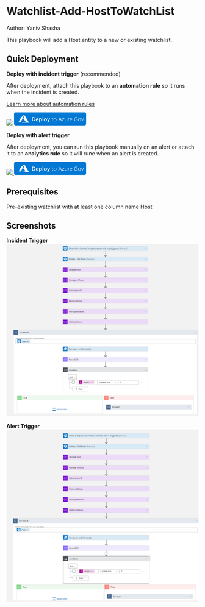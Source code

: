 #  Watchlist-Add-HostToWatchList

Author: Yaniv Shasha

This playbook will add a Host entity to a new or existing watchlist.

 ## Quick Deployment
**Deploy with incident trigger** (recommended)

After deployment, attach this playbook to an **automation rule** so it runs when the incident is created.

[Learn more about automation rules](https://docs.microsoft.com/azure/sentinel/automate-incident-handling-with-automation-rules#creating-and-managing-automation-rules)
 
 <a href="https://portal.azure.com/#create/Microsoft.Template/uri/https%3A%2F%2Fraw.githubusercontent.com%2FAzure%2FAzure-Sentinel%2Fmaster%2FPlaybooks%2FWatchlist-Add-HostToWatchList%2Fincident-trigger%2Fazuredeploy.json" target="_blank">
    <img src="https://aka.ms/deploytoazurebutton""/>
</a>
<a href="https://portal.azure.us/#create/Microsoft.Template/uri/https%3A%2F%2Fraw.githubusercontent.com%2FAzure%2FAzure-Sentinel%2Fmaster%2FPlaybooks%2FWatchlist-Add-HostToWatchList%2Fincident-trigger%2Fazuredeploy.json" target="_blank">
<img src="https://raw.githubusercontent.com/Azure/azure-quickstart-templates/master/1-CONTRIBUTION-GUIDE/images/deploytoazuregov.png"/>
</a>


**Deploy with alert trigger**

After deployment, you can run this playbook manually on an alert or attach it to an **analytics rule** so it will rune when an alert is created.

 <a href="https://portal.azure.com/#create/Microsoft.Template/uri/https%3A%2F%2Fraw.githubusercontent.com%2FAzure%2FAzure-Sentinel%2Fmaster%2FPlaybooks%2FWatchlist-Add-HostToWatchList%2Falert-trigger%2Fazuredeploy.json" target="_blank">
    <img src="https://aka.ms/deploytoazurebutton""/>
</a>
<a href="https://portal.azure.us/#create/Microsoft.Template/uri/https%3A%2F%2Fraw.githubusercontent.com%2FAzure%2FAzure-Sentinel%2Fmaster%2FPlaybooks%2FWatchlist-Add-HostToWatchList%2Falert-trigger%2Fazuredeploy.json" target="_blank">
<img src="https://raw.githubusercontent.com/Azure/azure-quickstart-templates/master/1-CONTRIBUTION-GUIDE/images/deploytoazuregov.png"/>
</a>

## Prerequisites

Pre-existing watchlist with at least one column name Host


## Screenshots
**Incident Trigger**
![Incident Trigger](./incident-trigger/images/incidentlight.PNG)

**Alert Trigger**
![Alert Trigger](./incident-trigger/images/Alertlight.PNG)